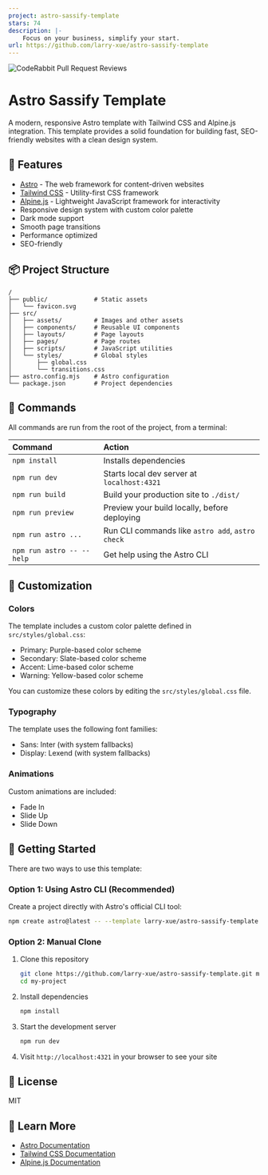 ```yaml
---
project: astro-sassify-template
stars: 74
description: |-
    Focus on your business, simplify your start.
url: https://github.com/larry-xue/astro-sassify-template
---
```


![CodeRabbit Pull Request Reviews](https://img.shields.io/coderabbit/prs/github/larry-xue/astro-sassify-template?utm_source=oss&utm_medium=github&utm_campaign=larry-xue%2Fastro-sassify-template&labelColor=171717&color=FF570A&link=https%3A%2F%2Fcoderabbit.ai&label=CodeRabbit+Reviews)

# Astro Sassify Template

A modern, responsive Astro template with Tailwind CSS and Alpine.js integration. This template provides a solid foundation for building fast, SEO-friendly websites with a clean design system.

## 🚀 Features

- [Astro](https://astro.build/) - The web framework for content-driven websites
- [Tailwind CSS](https://tailwindcss.com/) - Utility-first CSS framework
- [Alpine.js](https://alpinejs.dev/) - Lightweight JavaScript framework for interactivity
- Responsive design system with custom color palette
- Dark mode support
- Smooth page transitions
- Performance optimized
- SEO-friendly

## 📦 Project Structure

```text
/
├── public/             # Static assets
│   └── favicon.svg
├── src/
│   ├── assets/         # Images and other assets
│   ├── components/     # Reusable UI components
│   ├── layouts/        # Page layouts
│   ├── pages/          # Page routes
│   ├── scripts/        # JavaScript utilities
│   └── styles/         # Global styles
│       ├── global.css
│       └── transitions.css
├── astro.config.mjs    # Astro configuration
└── package.json        # Project dependencies
```

## 🧞 Commands

All commands are run from the root of the project, from a terminal:

| Command                   | Action                                           |
| :------------------------ | :----------------------------------------------- |
| `npm install`             | Installs dependencies                            |
| `npm run dev`             | Starts local dev server at `localhost:4321`      |
| `npm run build`           | Build your production site to `./dist/`          |
| `npm run preview`         | Preview your build locally, before deploying     |
| `npm run astro ...`       | Run CLI commands like `astro add`, `astro check` |
| `npm run astro -- --help` | Get help using the Astro CLI                     |

## 🎨 Customization

### Colors

The template includes a custom color palette defined in `src/styles/global.css`:

- Primary: Purple-based color scheme
- Secondary: Slate-based color scheme
- Accent: Lime-based color scheme
- Warning: Yellow-based color scheme

You can customize these colors by editing the `src/styles/global.css` file.

### Typography

The template uses the following font families:

- Sans: Inter (with system fallbacks)
- Display: Lexend (with system fallbacks)

### Animations

Custom animations are included:
- Fade In
- Slide Up
- Slide Down

## 🚀 Getting Started

There are two ways to use this template:

### Option 1: Using Astro CLI (Recommended)

Create a project directly with Astro's official CLI tool:

```bash
npm create astro@latest -- --template larry-xue/astro-sassify-template
```

### Option 2: Manual Clone

1. Clone this repository
   ```bash
   git clone https://github.com/larry-xue/astro-sassify-template.git my-project
   cd my-project
   ```

2. Install dependencies
   ```bash
   npm install
   ```

3. Start the development server
   ```bash
   npm run dev
   ```

4. Visit `http://localhost:4321` in your browser to see your site

## 📝 License

MIT

## 👀 Learn More

- [Astro Documentation](https://docs.astro.build)
- [Tailwind CSS Documentation](https://tailwindcss.com/docs)
- [Alpine.js Documentation](https://alpinejs.dev/start-here)

